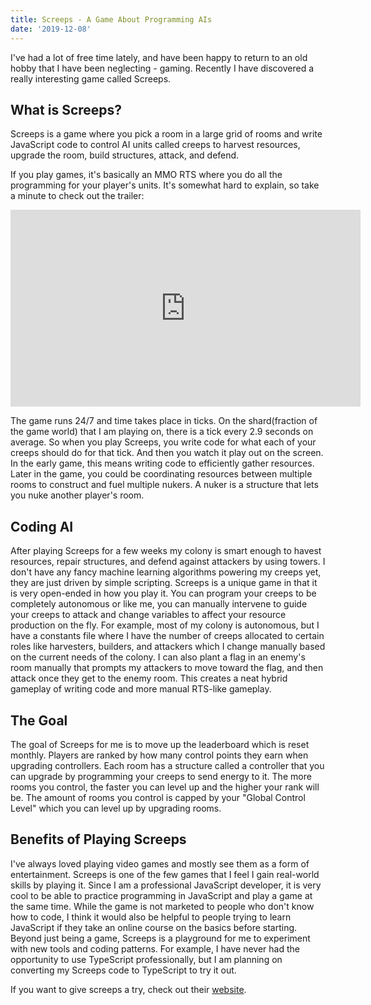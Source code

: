 ```yaml
---
title: Screeps - A Game About Programming AIs
date: '2019-12-08'
---
```


I've had a lot of free time lately, and have been happy to return to an old hobby that I have been neglecting - gaming. Recently I have discovered a really interesting game called Screeps.

## What is Screeps?

Screeps is a game where you pick a room in a large grid of rooms and write JavaScript code to control AI units called creeps to harvest resources, upgrade the room, build structures, attack, and defend.

If you play games, it's basically an MMO RTS where you do all the programming for your player's units. It's somewhat hard to explain, so take a minute to check out the trailer:

<iframe width="560" height="315" src="https://www.youtube.com/embed/ZboTgOajnGg" frameborder="0" allow="accelerometer; autoplay; encrypted-media; gyroscope; picture-in-picture" allowfullscreen></iframe>

The game runs 24/7 and time takes place in ticks. On the shard(fraction of the game world) that I am playing on, there is a tick every 2.9 seconds on average. So when you play Screeps, you write code for what each of your creeps should do for that tick. And then you watch it play out on the screen. In the early game, this means writing code to efficiently gather resources. Later in the game, you could be coordinating resources between multiple rooms to construct and fuel multiple nukers. A nuker is a structure that lets you nuke another player's room.

## Coding AI

After playing Screeps for a few weeks my colony is smart enough to havest resources, repair structures, and defend against attackers by using towers. I don't have any fancy machine learning algorithms powering my creeps yet, they are just driven by simple scripting. Screeps is a unique game in that it is very open-ended in how you play it. You can program your creeps to be completely autonomous or like me, you can manually intervene to guide your creeps to attack and change variables to affect your resource production on the fly. For example, most of my colony is autonomous, but I have a constants file where I have the number of creeps allocated to certain roles like harvesters, builders, and attackers which I change manually based on the current needs of the colony. I can also plant a flag in an enemy's room manually that prompts my attackers to move toward the flag, and then attack once they get to the enemy room. This creates a neat hybrid gameplay of writing code and more manual RTS-like gameplay.

## The Goal

The goal of Screeps for me is to move up the leaderboard which is reset monthly. Players are ranked by how many control points they earn when upgrading controllers. Each room has a structure called a controller that you can upgrade by programming your creeps to send energy to it. The more rooms you control, the faster you can level up and the higher your rank will be. The amount of rooms you control is capped by your "Global Control Level" which you can level up by upgrading rooms.

## Benefits of Playing Screeps

I've always loved playing video games and mostly see them as a form of entertainment. Screeps is one of the few games that I feel I gain real-world skills by playing it. Since I am a professional JavaScript developer, it is very cool to be able to practice programming in JavaScript and play a game at the same time. While the game is not marketed to people who don't know how to code, I think it would also be helpful to people trying to learn JavaScript if they take an online course on the basics before starting. Beyond just being a game, Screeps is a playground for me to experiment with new tools and coding patterns. For example, I have never had the opportunity to use TypeScript professionally, but I am planning on converting my Screeps code to TypeScript to try it out.

If you want to give screeps a try, check out their [website](https://screeps.com/).
